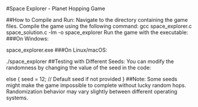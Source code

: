 #Space Explorer - Planet Hopping Game

##How to Compile and Run:
Navigate to the directory containing the game files.
Compile the game using the following command:
gcc space_explorer.c space_solution.c -lm -o space_explorer
Run the game with the executable:
###On Windows:

space_explorer.exe
###On Linux/macOS:

./space_explorer
##Testing with Different Seeds:
You can modify the randomness by changing the value of the seed in the code:

else {
    seed = 12;  // Default seed if not provided
}
##Note:
Some seeds might make the game impossible to complete without lucky random hops.
Randomization behavior may vary slightly between different operating systems.
